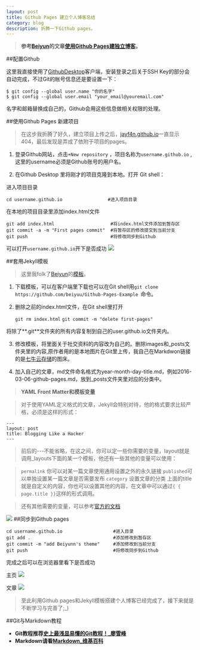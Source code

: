 ```yaml
---
layout: post
title: Github Pages 建立个人博客总结
category: blog
description: 折腾一下Github pages。
---
```


> **参考[Beiyun](http://beiyuu.com/)的文章[使用Github Pages建独立博客](http://beiyuu.com/github-pages/)。**

##配置Github

这里我直接使用了[GithubDesktop](https://desktop.github.com/)客户端，安装登录之后关于SSH Key的部分会自动完成，不过Git的帐号信息还是要设置一下：

    $ git config --global user.name "你的名字"
    $ git config --global user.email "your_email@youremail.com"


名字和邮箱替换成自己的，Github会用这些信息做相关权限的处理。

##使用Github Pages 新建项目

> 在这步我折腾了好久，建立项目上传之后，[jayf4n.github.io](jayf4n.github.io)一直显示404，最后发现是弄成了依附于项目的pages。


1. 登录Github网站，点击`+New repository` ，项目名称为`username.github.io` ,这里的username必须是Github账号的用户名。

2. 在Github Desktop 里将刚才的项目克隆到本地。打开 Git shell：

进入项目目录

    cd username.github.io                 #进入项目目录

在本地的项目目录里添加index.html文件

    git add index.html                     #将index.html文件添加到暂存区
    git commit -a -m "First pages commit"  #将暂存区的修改提交到当前分支
    git push                               #将修改同步到Github
可以打开`username.github.io`开下是否成功
![](http://7xrabv.com1.z0.glb.clouddn.com/first-commit.jpg)

##套用Jekyll模板

> 这里我folk了[Beiyun](http://beiyuu.com/)的[模板](https://github.com/beiyuu/Github-Pages-Example)。

1. 下载模板，可以在客户端里下载也可以在Git shell用`git clone https://github.com/beiyuu/Github-Pages-Example `命令。

2. 删除之前的index.html文件，在Git shell里打开

    `git rm index.html`
    `git commit -m "delete first-pages"`

将除了**.git**文件夹的所有内容复制到自己的user.github.io文件夹内。

3. 修改模板，将里面关于社交资料的内容改为自己的。删除images和_posts文件夹里的内容,原作者用的是本地图片在Git里上传，我自己在Markdwon链接的是[七牛云存储](https://portal.qiniu.com/)的图床。

4. 加入自己的文章，md文件命名格式为year-month-day-title.md，例如2016-03-06-github-pages.md，放到_posts文件夹里对应的分类中。

> **YAML Front Matter和模板变量**

>对于使用YAML定义格式的文章，Jekyll会特别对待，他的格式要求比较严格，必须是这样的形式：

    ---
    layout: post
    title: Blogging Like a Hacker
    ---
> 前后的---不能省略，在这之间，你可以定一些你需要的变量，layout就是调用_layouts下面的某一个模板，他还有一些其他的变量可以使用：

> `permalink` 你可以对某一篇文章使用通用设置之外的永久链接
> `published`可以单独设置某一篇文章是否需要发布
> `category` 设置文章的分类
> 上面的title就是自定义的内容，你也可以设置其他的内容，在文章中可以通过`{ { page.title }}`这样的形式调用。

>还有其他需要的变量，可以参考[官方的文档](https://github.com/mojombo/jekyll/wiki/template-data)

![](http://7xrabv.com1.z0.glb.clouddn.com/gitpages.jpg)
##同步到Github pages

    cd username.github.io                   #进入目录
    git add .                               #添加修改到暂存区
    git commit -m "add Beiyunn's theme"     #添加修改到当前分支
    git push                                #将修改同步到Github

完成之后可以在浏览器里看下是否成功

主页
![](http://7xrabv.com1.z0.glb.clouddn.com/index.jpg)

文章
![](http://7xrabv.com1.z0.glb.clouddn.com/blog.jpg)

> 至此利用Github pages和Jekyll模板搭建个人博客已经完成了，接下来就是不断学习与完善了;_)

##Git与Markdown教程

* **Git教程推荐[史上最浅显易懂的Git教程！_廖雪峰](http://www.liaoxuefeng.com/wiki/0013739516305929606dd18361248578c67b8067c8c017b000)**
* **Markdown请看[Markdown_维基百科](https://zh.m.wikipedia.org/wiki/Markdown)**

